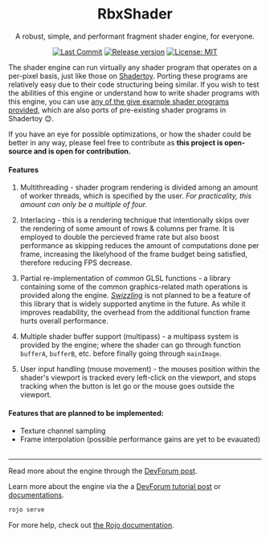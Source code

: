<div align="center">

# RbxShader
A robust, simple, and performant fragment shader engine, for everyone.

[![Last Commit](https://img.shields.io/github/last-commit/AnotherSubatomo/RbxShader/main)](https://github.com/AnotherSubatomo/RbxShader/commits/main/) [![Release version](https://img.shields.io/github/v/release/AnotherSubatomo/RbxShader?color=green)](https://github.com/AnotherSubatomo/RbxShader/releases/latest) [![License: MIT](https://img.shields.io/badge/License-MIT-yellow.svg)](https://opensource.org/licenses/MIT)

</div>

The shader engine can run virtually any shader program that operates on a per-pixel basis, just like those on [Shadertoy](https://www.shadertoy.com/). Porting these programs are relatively easy due to their code structuring being similar. If you wish to test the abilities of this engine or understand how to write shader programs with this engine, you can use [any of the give example shader programs provided](https://github.com/AnotherSubatomo/RbxShader/blob/main/Shaders/), which are also ports of pre-existing shader programs in Shadertoy 😊.

If you have an eye for possible optimizations, or how the shader could be better in any way, please feel free to contribute as **this project is open-source and is open for contribution.**

#### Features
1. Multithreading - shader program rendering is divided among an amount of worker threads, which is specified by the user. *For practicality, this amount can only be a multiple of four.*

2. Interlacing - this is a rendering technique that intentionally skips over the rendering of some amount of rows & columns per frame. It is employed to double the percieved frame rate but also boost performance as skipping reduces the amount of computations done per frame, increasing the likelyhood of the frame budget being satisfied, therefore reducing FPS decrease.

3. Partial re-implementation of *common* GLSL functions - a library containing some of the common graphics-related math operations is provided along the engine. [_Swizzling_](https://en.wikipedia.org/wiki/Swizzling_(computer_graphics)) is not planned to be a feature of this library that is widely supported anytime in the future. As while it improves readability, the overhead from the additional function frame hurts overall performance.

4. Multiple shader buffer support (multipass) - a multipass system is provided by the engine; where the shader can go through function `bufferA`, `bufferB`, etc. before finally going through `mainImage`.

5. User input handling (mouse movement) - the mouses position within the shader's viewport is tracked every left-click on the viewport, and stops tracking when the button is let go or the mouse goes outside the viewport.

#### Features that are planned to be implemented:
- Texture channel sampling
- Frame interpolation (possible performance gains are yet to be evauated)
<br><br>
---

Read more about the engine through the [DevForum post](https://devforum.roblox.com/t/rbxshader-a-robust-shader-engine-for-everyone/2965460).

Learn more about the engine via the a [DevForum tutorial post](https://devforum.roblox.com/t/rbxshader-tutorial/2965555) or [documentations](docs/DOCUMENTATION.md).

```bash
rojo serve
```

For more help, check out [the Rojo documentation](https://rojo.space/docs).
